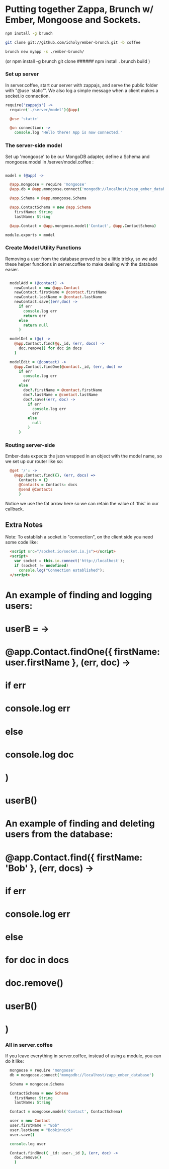 # Putting together Zappa, Brunch w/ Ember, Mongoose and Sockets.

```bash
npm install -g brunch

git clone git://github.com/icholy/ember-brunch.git -b coffee

brunch new myapp -s ./ember-brunch/
```

(or 
npm install -g brunch
git clone ######
npm install .
brunch build
)

### Set up server

In server.coffee, start our server with zappajs, and serve the public folder with "@use 'static'". We also log a simple message when a client makes a socket.io connection. 

```coffee
require('zappajs') ->
  require('./server/model')(@app)

  @use 'static'

  @on connection: ->
    console.log 'Hello there! App is now connected.'
```
### The server-side model

Set up 'mongoose' to be our MongoDB adapter, define a Schema and mongoose.model in /server/model.coffee :

```coffee

model = (@app) ->

  @app.mongoose = require 'mongoose'
  @app.db = @app.mongoose.connect('mongodb://localhost/zapp_ember_database')

  @app.Schema = @app.mongoose.Schema

  @app.ContactSchema = new @app.Schema
    firstName: String
    lastName: String

  @app.Contact = @app.mongoose.model('Contact', @app.ContactSchema)

module.exports = model
```
### Create Model Utility Functions

Removing a user from the database proved to be a little tricky, so we add these helper functions in server.coffee to make dealing with the database easier.

```coffee

  modelAdd = (@contact) ->
    newContact = new @app.Contact
    newContact.firstName = @contact.firstName
    newContact.lastName = @contact.lastName
    newContact.save((err,doc) ->
      if err
        console.log err
        return err
      else
        return null
      )

  modelDel = (@q) ->
    @app.Contact.find(@q._id, (err, docs) ->
      doc.remove() for doc in docs
    )

  modelEdit = (@contact) ->
    @app.Contact.findOne(@contact._id, (err, doc) =>
      if err
        console.log err
        err
      else
        doc?.firstName = @contact.firstName
        doc?.lastName = @contact.lastName
        doc?.save((err, doc) ->
          if err
            console.log err
            err
          else
            null
          )
      )

```
### Routing server-side

Ember-data expects the json wrapped in an object with the model name, so we set up our router like so:

```coffee
  @get '/': ->
    @app.Contact.find({}, (err, docs) =>
      Contacts = {}
      @Contacts = Contacts: docs
      @send @Contacts
      )
```

Notice we use the fat arrow here so we can retain the value of 'this' in our callback.


## Extra Notes

Note: To establish a socket.io "connection", on the client side you need some code like:

```html
  <script src="/socket.io/socket.io.js"></script>
  <script>
    var socket = this.io.connect('http://localhost');
    if (socket != undefined)
      console.log("Connection established");
  </script>
```
  # An example of finding and logging users:
  #
  # userB = ->
  #   @app.Contact.findOne({ firstName: user.firstName }, (err, doc) ->
  #     if err
  #       console.log err
  #     else
  #       console.log doc
  #   )

  # userB()

  # An example of finding and deleting users from the database:
  #
  # @app.Contact.find({ firstName: 'Bob' }, (err, docs) ->
  #   if err
  #     console.log err
  #   else
  #     for doc in docs
  #       doc.remove()
  #     userB()
  # )

### All in server.coffee

If you leave everything in server.coffee, instead of using a module, you can do it like:

```coffee
  mongoose = require 'mongoose'
  db = mongoose.connect('mongodb://localhost/zapp_ember_database')

  Schema = mongoose.Schema

  ContactSchema = new Schema
    firstName: String
    lastName: String

  Contact = mongoose.model('Contact', ContactSchema)

  user = new Contact
  user.firstName = "Bob"
  user.lastName = "Bobkinnick"
  user.save()

  console.log user

  Contact.findOne({ _id: user._id }, (err, doc) ->
    doc.remove()
    )
  ```
